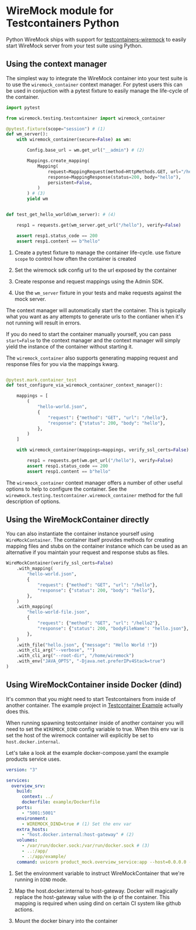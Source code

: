 # WireMock module for Testcontainers Python

Python WireMock ships with support for [testcontainers-wiremock](https://github.com/testcontainers/testcontainers-python) to easily start WireMock server from your test suite using Python.

## Using the context manager

The simplest way to integrate the WireMock container into your test suite is to use the `wiremock_container` context manager. For pytest users this can be
used in conjuction with a pytest fixture to easily manage the life-cycle of the container.

```python
import pytest

from wiremock.testing.testcontainer import wiremock_container

@pytest.fixture(scope="session") # (1)
def wm_server():
    with wiremock_container(secure=False) as wm:

        Config.base_url = wm.get_url("__admin") # (2)

        Mappings.create_mapping(
            Mapping(
                request=MappingRequest(method=HttpMethods.GET, url="/hello"),
                response=MappingResponse(status=200, body="hello"),
                persistent=False,
            )
        ) # (3)
        yield wm


def test_get_hello_world(wm_server): # (4)

    resp1 = requests.get(wm_server.get_url("/hello"), verify=False)

    assert resp1.status_code == 200
    assert resp1.content == b"hello"
```

1. Create a pytest fixture to manage the container life-cycle. use fixture `scope` to control how often the container is created

2. Set the wiremock sdk config url to the url exposed by the container

3. Create response and request mappings using the Admin SDK.

4. Use the `wm_server` fixture in your tests and make requests against the mock server.

The context manager will automatically start the container. This is typically what you want as any attempts to generate urls to the contianer when it's not running will result in errors.

If you do need to start the container manually yourself, you can pass `start=False` to the context manager and the context manager will simply yield the instance of the container without starting it.

The `wiremock_container` also supports generating mapping request and response files for you via the mappings kwarg.

```python

@pytest.mark.container_test
def test_configure_via_wiremock_container_context_manager():

    mappings = [
        (
            "hello-world.json",
            {
                "request": {"method": "GET", "url": "/hello"},
                "response": {"status": 200, "body": "hello"},
            },
        )
    ]

    with wiremock_container(mappings=mappings, verify_ssl_certs=False) as wm:

        resp1 = requests.get(wm.get_url("/hello"), verify=False)
        assert resp1.status_code == 200
        assert resp1.content == b"hello"
```

The `wiremock_container` context manager offers a number of other useful options to help to configure the container. See the `wirewmock.testing.testcontainer.wiremock_container` method for the full description
of options.

## Using the WireMockContainer directly

You can also instantiate the container instance yourself using `WireMockContainer`. The container itself provides methods for creating mapping files and stubs on the container instance which can be used as an alternative
if you maintain your request and response stubs as files.

```python
WireMockContainer(verify_ssl_certs=False)
    .with_mapping(
        "hello-world.json",
        {
            "request": {"method": "GET", "url": "/hello"},
            "response": {"status": 200, "body": "hello"},
        },
    )
    .with_mapping(
        "hello-world-file.json",
        {
            "request": {"method": "GET", "url": "/hello2"},
            "response": {"status": 200, "bodyFileName": "hello.json"},
        },
    )
    .with_file("hello.json", {"message": "Hello World !"})
    .with_cli_arg("--verbose", "")
    .with_cli_arg("--root-dir", "/home/wiremock")
    .with_env("JAVA_OPTS", "-Djava.net.preferIPv4Stack=true")
)
```

## Using WireMockContainer inside Docker (dind)

It's common that you might need to start Testcontainers from inside of another container. The example project in [Testcontainer Example](example/docker-compose.yaml) actually does this.

When running spawning testcontainer inside of another container you will need to set the `WIREMOCK_DIND` config variable to true. When this env var is set the host of the wiremock container
will explicitly be set to `host.docker.internal`.

Let's take a look at the example docker-compose.yaml the example products service uses.

```yaml
version: "3"

services:
  overview_srv:
    build:
      context: ../
      dockerfile: example/Dockerfile
    ports:
      - "5001:5001"
    environment:
      - WIREMOCK_DIND=true # (1) Set the env var
    extra_hosts:
      - "host.docker.internal:host-gateway" # (2)
    volumes:
      - /var/run/docker.sock:/var/run/docker.sock # (3)
      - ..:/app/
      - .:/app/example/
    command: uvicorn product_mock.overview_service:app --host=0.0.0.0 --port=5001
```

1. Set the environment variable to instruct WireMockContainer that we're running in `DIND` mode.

2. Map the host.docker.internal to host-gateway. Docker will magically replace the host-gateway value with the ip of the container.
   This mapping is required when using dind on certain CI system like github actions.

3. Mount the docker binary into the container
